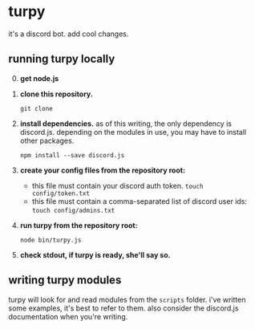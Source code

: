 # turpy

it's a discord bot. add cool changes.

running turpy locally
---------------------

0. **get node.js**

1. **clone this repository.**

    `git clone`

2. **install dependencies.** as of this writing, the only dependency is discord.js. depending on the modules in use, you may have to install other packages.
    
    `npm install --save discord.js`

3. **create your config files from the repository root:**

    - this file must contain your discord auth token. `touch config/token.txt`
    - this file must contain a comma-separated list of discord user ids: `touch config/admins.txt`
    
4. **run turpy from the repository root:**

    `node bin/turpy.js`
    
5. **check stdout, if turpy is ready, she'll say so.**
    
writing turpy modules
---------------------

turpy will look for and read modules from the `scripts` folder. i've written some examples, it's best to refer to them. also consider the discord.js documentation when you're writing.
